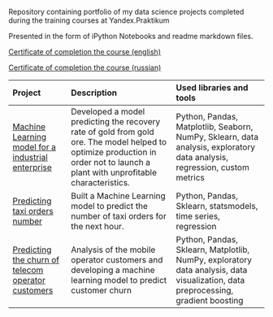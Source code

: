 Repository containing portfolio of my data science projects completed during the training courses at Yandex.Praktikum

Presented in the form of iPython Notebooks and readme markdown files.

[Certificate of completion the course (english)](https://github.com/Polyksena/practicum_projects/blob/main/yandex_ds_sertificate_eng.pdf)

[Certificate of completion the course (russian)](https://github.com/Polyksena/practicum_projects/blob/main/yandex_ds_sertificate_ru.pdf)


| Project | Description | Used libraries and tools |
| :--------------- | :------- | :--------- |
| [Machine Learning model for a industrial enterprise]() | Developed a model predicting the recovery rate of gold from gold ore. The model helped to optimize production in order not to launch a plant with unprofitable characteristics. | Python, Pandas, Matplotlib, Seaborn, NumPy, Sklearn, data analysis, exploratory data analysis, regression, custom metrics|
| [Predicting taxi orders number]() | Built a Machine Learning model to predict the number of taxi orders for the next hour. | Python, Pandas, Sklearn, statsmodels, time series, regression |
| [Predicting the churn of telecom operator customers]() | Analysis of the mobile operator customers and developing a machine learning model to predict customer churn | Python, Pandas, Sklearn, Matplotlib, NumPy, exploratory data analysis, data visualization, data preprocessing, gradient boosting |
